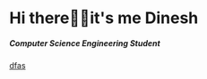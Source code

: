 # Hi there🙋‍♂️it's me Dinesh 
##### Computer Science Engineering Student 
<a href ="name">dfas</a>



